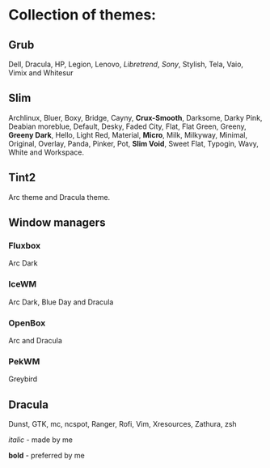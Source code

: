# Collection of themes:


## Grub

Dell, Dracula, HP, Legion, Lenovo, *Libretrend*, *Sony*, Stylish, Tela, Vaio, Vimix and Whitesur

## Slim

Archlinux, Bluer, Boxy, Bridge, Cayny, **Crux-Smooth**, Darksome, Darky Pink, Deabian moreblue, Default, Desky, Faded City, Flat, Flat Green, Greeny, **Greeny Dark**, Hello, Light Red, Material, **Micro**, Milk, Milkyway, Minimal, Original, Overlay, Panda, Pinker, Pot, **Slim Void**, Sweet Flat, Typogin, Wavy, White and Workspace.
		
## Tint2

Arc theme and Dracula theme.

## Window managers

### Fluxbox

Arc Dark

### IceWM

Arc Dark, Blue Day and Dracula

### OpenBox

Arc and Dracula

### PekWM

Greybird

## Dracula

Dunst, GTK, mc, ncspot, Ranger, Rofi, Vim, Xresources, Zathura, zsh

*italic* - made by me

**bold** - preferred by me
